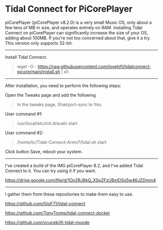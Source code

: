 # Tidal Connect for PiCorePlayer
>

piCorePlayer (piCorePlayer v8.2.0) is a very small Music OS, only about a few tens of MB in size, and operates entirely on RAM.
Installing Tidal Connect on piCorePlayer can significantly increase the size of your OS, adding about 100MB. If you're not too concerned about that, give it a try. This version only supports 32-bit.
>
>
------------
Install Tidal Connect.
> 
> wget -O - https://raw.githubusercontent.com/lovehifi/tidalconnect-picore/main/install.sh | sh
>
----------------
After installation, you need to perform the following steps:

Open the Tweaks page and add the following
>
> In the tweaks page, Shairport-sync to Yes.
>
User command #1:
> /usr/local/etc/init.d/avahi start

User command #2:
>  /home/tc/Tidal-Connect-Armv7/tidal.sh start
>
Click button Save, reboot your system.
>
----------------------------
I've created a build of the IMG piCorePlayer 8.2, and I've added Tidal Connect to it. You can try using it if you want.
>
https://drive.google.com/file/d/1Ox2RJ8kQ_XSpZFzUBxtDSs5w46JZDmm4
>
------------------------------
I gather them from these repositories to make them easy to use.
>
https://github.com/GioF71/tidal-connect
>
​https://github.com/TonyTromp/tidal-connect-docker
>
​https://github.com/vcucek/ifi-tidal-moode
